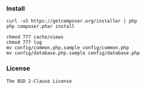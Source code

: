 ### Install

	curl -sS https://getcomposer.org/installer | php
	php composer.phar install

	chmod 777 cache/views
	chmod 777 log
	mv config/common.php.sample config/common.php
	mv config/database.php.sample config/database.php

### License

	The BSD 2-Clause License
